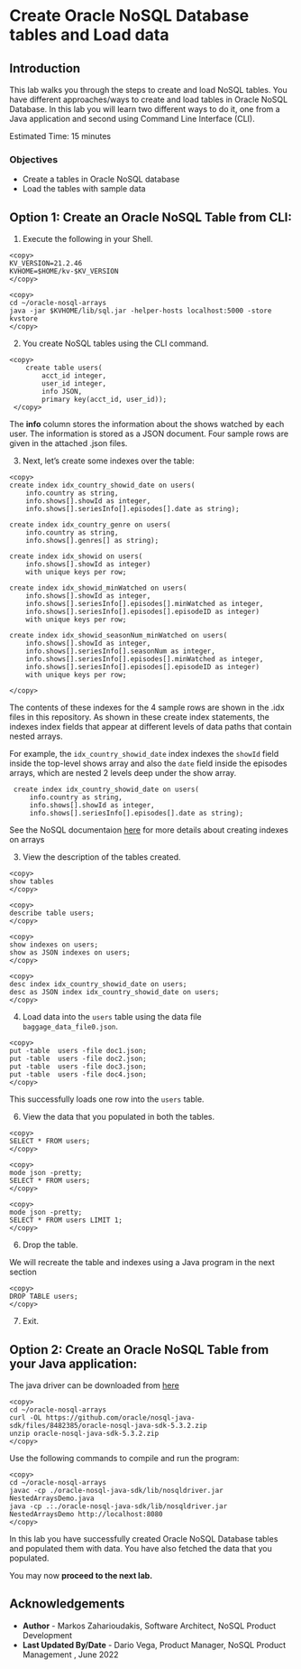 # Create Oracle NoSQL Database tables and Load data
## Introduction

This lab walks you through the steps to create and load NoSQL tables.
You have different approaches/ways to create and load tables in Oracle NoSQL
Database.
In this lab you will learn two different ways to do it, one from a Java
application  and second using Command Line Interface (CLI).

Estimated Time: 15 minutes

### Objectives

* Create a tables in Oracle NoSQL database
* Load the tables with sample data

## Option 1: Create an Oracle NoSQL Table from CLI:

1. Execute the following in your Shell.
```
<copy>
KV_VERSION=21.2.46
KVHOME=$HOME/kv-$KV_VERSION
</copy>
```
````
<copy>
cd ~/oracle-nosql-arrays
java -jar $KVHOME/lib/sql.jar -helper-hosts localhost:5000 -store kvstore
</copy>
````

2. You create NoSQL tables using the CLI command.  

```
<copy>
    create table users(
        acct_id integer,
        user_id integer,
        info JSON,
        primary key(acct_id, user_id));
 </copy>
```

The **info** column stores the information about the shows watched by each user.
The information is stored as a JSON document. Four sample rows are given in the
attached .json files.


3. Next, let’s create some indexes over the table:
```
<copy>
create index idx_country_showid_date on users(
    info.country as string,
    info.shows[].showId as integer,
    info.shows[].seriesInfo[].episodes[].date as string);

create index idx_country_genre on users(
    info.country as string,
    info.shows[].genres[] as string);

create index idx_showid on users(
    info.shows[].showId as integer)
    with unique keys per row;

create index idx_showid_minWatched on users(
    info.shows[].showId as integer,
    info.shows[].seriesInfo[].episodes[].minWatched as integer,
    info.shows[].seriesInfo[].episodes[].episodeID as integer)
    with unique keys per row;

create index idx_showid_seasonNum_minWatched on users(
    info.shows[].showId as integer,
    info.shows[].seriesInfo[].seasonNum as integer,
    info.shows[].seriesInfo[].episodes[].minWatched as integer,
    info.shows[].seriesInfo[].episodes[].episodeID as integer)
    with unique keys per row;

</copy>
 ```

The contents of these indexes for the 4 sample rows are shown in the .idx files in
this repository. As shown in these create index statements, the indexes index
fields that appear at different levels of data paths that contain nested arrays.

For example, the `idx_country_showid_date` index indexes the `showId` field inside
the top-level shows array and also the `date` field inside the episodes arrays,
 which are nested 2 levels deep under the show array.
````
 create index idx_country_showid_date on users(
     info.country as string,
     info.shows[].showId as integer,
     info.shows[].seriesInfo[].episodes[].date as string);
````
See the NoSQL documentaion [here](https://docs.oracle.com/en/database/other-databases/nosql-database/22.1/sqlreferencefornosql/indexes.html) for more details
about creating
 indexes on arrays

3. View the description of  the tables created.
```
<copy>
show tables
</copy>
```
```
<copy>
describe table users;
</copy>
```
```
<copy>
show indexes on users;
show as JSON indexes on users;
</copy>
```

```
<copy>
desc index idx_country_showid_date on users;
desc as JSON index idx_country_showid_date on users;
</copy>
```


4. Load data into the `users` table using the data file `baggage_data_file0.json`.
```
<copy>
put -table  users -file doc1.json;
put -table  users -file doc2.json;
put -table  users -file doc3.json;
put -table  users -file doc4.json;
</copy>
```
This successfully loads one row into the `users` table.

6. View the data that you populated in both the tables.

```
<copy>
SELECT * FROM users;
</copy>
```
```
<copy>
mode json -pretty;
SELECT * FROM users;
</copy>
```
```
<copy>
mode json -pretty;
SELECT * FROM users LIMIT 1;
</copy>
```

6. Drop the table.

We will recreate the table and indexes using a Java program in the next section

```
<copy>
DROP TABLE users;
</copy>
```
7. Exit.


## Option 2: Create an Oracle NoSQL Table from your Java application:


The java driver can be downloaded from [here](https://github.com/oracle/nosql-java-sdk)

```
<copy>
cd ~/oracle-nosql-arrays
curl -OL https://github.com/oracle/nosql-java-sdk/files/8482385/oracle-nosql-java-sdk-5.3.2.zip
unzip oracle-nosql-java-sdk-5.3.2.zip
</copy>
```

Use the following commands to compile and run the program:

```
<copy>
cd ~/oracle-nosql-arrays
javac -cp ./oracle-nosql-java-sdk/lib/nosqldriver.jar NestedArraysDemo.java
java -cp .:./oracle-nosql-java-sdk/lib/nosqldriver.jar NestedArraysDemo http://localhost:8080
</copy>
```

In this lab you have successfully created Oracle NoSQL Database tables and
populated them with data. You have also fetched the data that you populated.

You may now **proceed to the next lab.**


## Acknowledgements
* **Author** - Markos Zaharioudakis, Software Architect, NoSQL Product Development
* **Last Updated By/Date** - Dario Vega, Product Manager, NoSQL Product Management , June 2022
